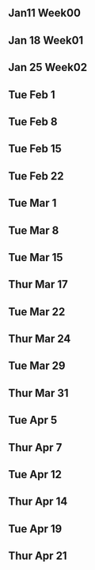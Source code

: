## Jan11 Week00


## Jan 18 Week01


## Jan 25 Week02


## Tue Feb 1  




## Tue Feb 8  




## Tue Feb 15  




## Tue Feb 22  




## Tue Mar 1  




## Tue Mar 8  




## Tue Mar 15  


## Thur Mar 17 


## Tue Mar 22 


## Thur Mar 24 


## Tue Mar 29  


## Thur Mar 31 


## Tue Apr 5 


## Thur Apr 7  


## Tue Apr 12 


## Thur Apr 14  


## Tue Apr 19  


## Thur Apr 21 
